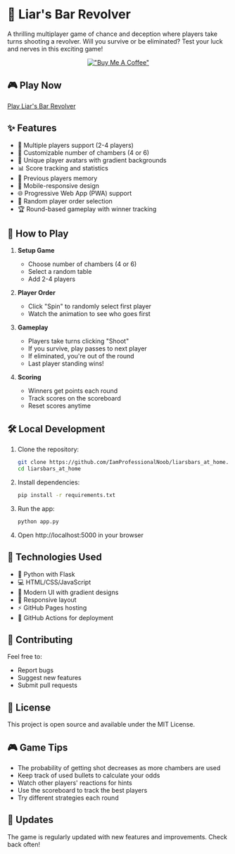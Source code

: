 # 🎯 Liar's Bar Revolver

A thrilling multiplayer game of chance and deception where players take turns shooting a revolver. Will you survive or be eliminated? Test your luck and nerves in this exciting game!

<div align="center">
   
[!["Buy Me A Coffee"](https://www.buymeacoffee.com/assets/img/custom_images/orange_img.png)](https://www.buymeacoffee.com/iamprofessionalnoob)

</div>

## 🎮 Play Now

[Play Liar's Bar Revolver](https://iamprofessionalnoob.github.io/liarsbars_at_home)

## ✨ Features

- 🎲 Multiple players support (2-4 players)
- 🔫 Customizable number of chambers (4 or 6)
- 👤 Unique player avatars with gradient backgrounds
- 📊 Score tracking and statistics
- 💾 Previous players memory
- 📱 Mobile-responsive design
- 🌐 Progressive Web App (PWA) support
- 🎲 Random player order selection
- 🏆 Round-based gameplay with winner tracking

## 🎯 How to Play

1. **Setup Game**
   - Choose number of chambers (4 or 6)
   - Select a random table
   - Add 2-4 players

2. **Player Order**
   - Click "Spin" to randomly select first player
   - Watch the animation to see who goes first

3. **Gameplay**
   - Players take turns clicking "Shoot"
   - If you survive, play passes to next player
   - If eliminated, you're out of the round
   - Last player standing wins!

4. **Scoring**
   - Winners get points each round
   - Track scores on the scoreboard
   - Reset scores anytime

## 🛠️ Local Development

1. Clone the repository:
   ```bash
   git clone https://github.com/IamProfessionalNoob/liarsbars_at_home.git
   cd liarsbars_at_home
   ```

2. Install dependencies:
   ```bash
   pip install -r requirements.txt
   ```

3. Run the app:
   ```bash
   python app.py
   ```

4. Open http://localhost:5000 in your browser

## 🚀 Technologies Used

- 🐍 Python with Flask
- 💻 HTML/CSS/JavaScript
- 🎨 Modern UI with gradient designs
- 📱 Responsive layout
- ⚡ GitHub Pages hosting
- 🔄 GitHub Actions for deployment

## 🤝 Contributing

Feel free to:
- Report bugs
- Suggest new features
- Submit pull requests

## 📝 License

This project is open source and available under the MIT License.

## 🎮 Game Tips

- The probability of getting shot decreases as more chambers are used
- Keep track of used bullets to calculate your odds
- Watch other players' reactions for hints
- Use the scoreboard to track the best players
- Try different strategies each round

## 🔄 Updates

The game is regularly updated with new features and improvements. Check back often! 